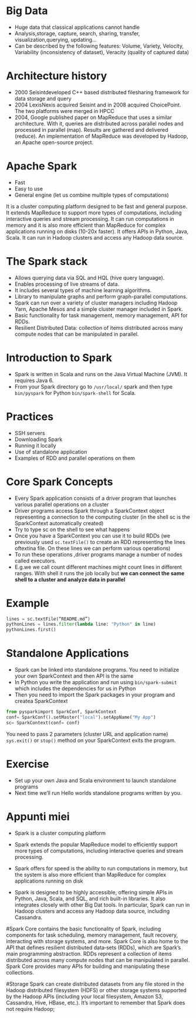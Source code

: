 # Big Data

- Huge data that classical applications cannot handle
- Analysis,storage, capture, search, sharing, transfer, visualization,querying, updating...
- Can be described by the following features: Volume, Variety, Velocity, Variability (inconsistency of dataset), Veracity (quality of captured data)


# Architecture history

- 2000 Seisintdeveloped C++ based distributed filesharing framework for data storage and query
- 2004 LexisNexis acquired Seisint and in 2008 acquired ChoicePoint. The two platforms were merged in HPCC 
- 2004, Google published paper on MapReduce that uses a similar architecture. With it, queries are distributed across parallel nodes and processed in parallel (map). Results are gathered and delivered (reduce). An implementation of MapReduce was developed by Hadoop, an Apache open-source project.


# Apache Spark

- Fast
- Easy to use
- General engine (let us combine multiple types of computations)

It is a cluster computing platform designed to be fast and general purpose.
It extends MapReduce to support more types of computations, including interactive queries and stream processing. It can run computations in memory and it is also more efficient than MapReduce for complex applications running on disks (10-20x faster).
It offers APIs in Python, Java, Scala. It can run in Hadoop clusters and access any Hadoop data source.


# The Spark stack

- Allows querying data via SQL and HQL (hive query language).
- Enables processing of live streams of data. 
- It includes several types of machine learning algorithms.
- Library to manipulate graphs and perform graph-parallel computations.
- Spark can run over a variety of cluster managers including Hadoop Yarn, Apache Mesos and a simple cluster manager included in Spark.
- Basic functionality for task management, memory management, API for RDDs. 
- 
  Resilient Distributed Data: collection of items distributed across many compute nodes that can be manipulated in parallel.


# Introduction to Spark

- Spark is written in Scala and runs on the Java Virtual Machine (JVM). It requires Java 6.
- From your Spark directory go to `/usr/local/` spark and then type `bin/pyspark` for Python `bin/spark-shell` for Scala.


# Practices

- SSH servers
- Downloading Spark
- Running it locally
- Use of standalone application
- Examples of RDD and parallel operations on them


# Core Spark Concepts

- Every Spark application consists of a driver program that launches various parallel operations on a cluster
- Driver programs access Spark through a SparkContext object representing a connection to the computing cluster (in the shell sc is the SparkContext automatically created)
- Try to type sc on the shell to see what happens
- Once you have a SparkContext you can use it to build RDDs (we previously used `sc.textFile()` to create an RDD representing the lines oftextina file. On these lines we can perform various operations)
- To run these operations ,driver programs manage a number of nodes called executors.
- E.g.we we call count different machines might count lines in different ranges. With shell it runs the job locally but **we can connect the same shell to a cluster and analyze data in parallel**


# Example

 

```python
lines = sc.textFile(“README.md”)
pythonLines = lines.filter(lambda line: "Python" in line)
pythonLines.first()

```

# Standalone Applications

- Spark can be linked into standalone programs. You need to initialize your own SparkContext and then API is the same
- In Python you write the application and run using `bin/spark-submit` which includes the dependencies for us in Python
- Then you need to import the Spark packages in your program and createa SparkContext

```python
from pysparkimport SparkConf, SparkContext
conf= SparkConf().setMaster("local").setAppName("My App")
sc= SparkContext(conf= conf)
```
You need to pass 2 parameters (cluster URL and application name) `sys.exit()` or `stop()` method on your SparkContext exits the program.

# Exercise

- Set up your own Java and Scala environment to launch standalone programs
- Next time we’ll run Hello worlds standalone programs written by you.

# Appunti miei
- Spark is a cluster computing platform

- Spark extends the popular MapReduce model to efficiently support more types of computations, including interactive queries and stream processing.

- Spark offers for speed is the ability to run computations in memory, but the system is also more efficient than MapReduce for complex applications running on disk

- Spark is designed to be highly accessible, offering simple APIs in Python, Java, Scala, and SQL, and rich built-in libraries. It also integrates closely with other Big Dat tools. In particular, Spark can run in Hadoop clusters and access any Hadoop data source, including Cassandra.

#Spark Core 
contains the basic functionality of Spark, including components for task scheduling, memory management, fault recovery, interacting with storage systems,
and more. Spark Core is also home to the API that defines resilient distributed data‐sets (RDDs), which are Spark’s main programming abstraction. RDDs represent a collection of items distributed across many compute nodes that can be manipulated in parallel. Spark Core provides many APIs for building and manipulating these collections.

#Storage
Spark can create distributed datasets from any file stored in the Hadoop distributed filesystem (HDFS) or other storage systems supported by the Hadoop APIs (including your local filesystem, Amazon S3, Cassandra, Hive, HBase, etc.). It’s important to
remember that Spark does not require Hadoop;
